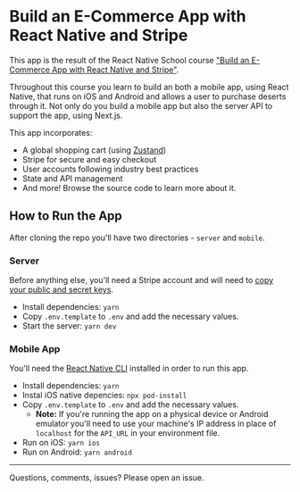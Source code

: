 # Build an E-Commerce App with React Native and Stripe

This app is the result of the React Native School course ["Build an E-Commerce App with React Native and Stripe"](https://www.reactnativeschool.com/build-an-e-commerce-app-with-react-native-and-stripe).

Throughout this course you learn to build an both a mobile app, using React Native, that runs on iOS and Android and allows a user to purchase deserts through it. Not only do you build a mobile app but also the server API to support the app, using Next.js.

This app incorporates:

- A global shopping cart (using [Zustand](https://github.com/pmndrs/zustand))
- Stripe for secure and easy checkout
- User accounts following industry best practices
- State and API management
- And more! Browse the source code to learn more about it.

## How to Run the App

After cloning the repo you'll have two directories - `server` and `mobile`.

### Server

Before anything else, you'll need a Stripe account and will need to [copy your public and secret keys](https://stripe.com/docs/keys).

- Install dependencies: `yarn`
- Copy `.env.template` to `.env` and add the necessary values.
- Start the server: `yarn dev`

### Mobile App

You'll need the [React Native CLI](https://reactnative.dev/docs/environment-setup) installed in order to run this app.

- Install dependencies: `yarn`
- Instal iOS native depencies: `npx pod-install`
- Copy `.env.template` to `.env` and add the necessary values.
  - **Note:** If you're running the app on a physical device or Android emulator you'll need to use your machine's IP address in place of `localhost` for the `API_URL` in your environment file.
- Run on iOS: `yarn ios`
- Run on Android: `yarn android`

---

Questions, comments, issues? Please open an issue.
